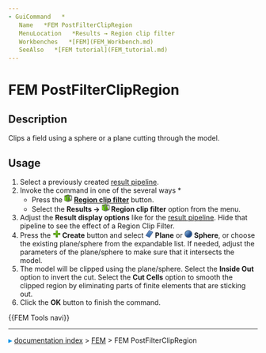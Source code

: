 ```yaml
---
- GuiCommand   *
   Name   *FEM PostFilterClipRegion
   MenuLocation   *Results → Region clip filter
   Workbenches   *[FEM](FEM_Workbench.md)
   SeeAlso   *[FEM tutorial](FEM_tutorial.md)
---
```


# FEM PostFilterClipRegion

## Description

Clips a field using a sphere or a plane cutting through the model.

## Usage

1.  Select a previously created [result pipeline](FEM_PostPipelineFromResult.md).
2.  Invoke the command in one of the several ways   *
    -   Press the **<img src="images/FEM_PostFilterClipRegion.svg" width=16px> [Region clip filter](FEM_PostFilterClipRegion.md)** button.
    -   Select the **Results → <img src="images/FEM_PostFilterClipRegion.svg" width=16px> Region clip filter** option from the menu.
3.  Adjust the **Result display options** like for the [result pipeline](FEM_PostPipelineFromResult.md). Hide that pipeline to see the effect of a Region Clip Filter.
4.  Press the **<img src="images/List-add.svg" width=16px> Create** button and select **<img src="images/Fem-post-geo-plane.svg" width=16px> Plane** or **<img src="images/Fem-post-geo-sphere.svg" width=16px> Sphere**, or choose the existing plane/sphere from the expandable list. If needed, adjust the parameters of the plane/sphere to make sure that it intersects the model.
5.  The model will be clipped using the plane/sphere. Select the **Inside Out** option to invert the cut. Select the **Cut Cells** option to smooth the clipped region by eliminating parts of finite elements that are sticking out.
6.  Click the **OK** button to finish the command.




 {{FEM Tools navi}}



---
![](images/Right_arrow.png) [documentation index](../README.md) > [FEM](Category_FEM.md) > FEM PostFilterClipRegion
